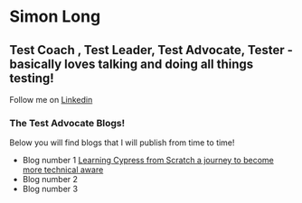 # Simon Long
## Test Coach , Test Leader, Test Advocate, Tester - basically loves talking and doing all things testing!

Follow me on [Linkedin](https://www.linkedin.com/in/simonlongtester)


### The Test Advocate Blogs! 

Below you will find blogs that I will publish from time to time!  

* Blog number 1 [Learning Cypress from Scratch  a journey to become more technical aware](blog1)
* Blog number 2
* Blog number 3

